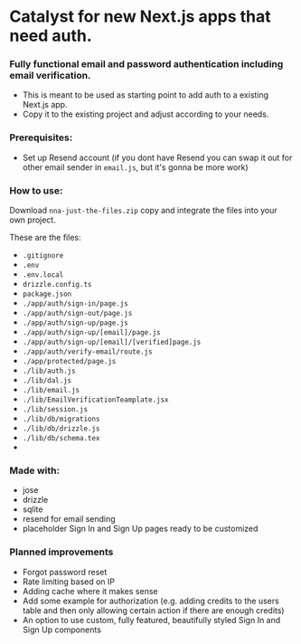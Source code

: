 # Catalyst for new Next.js apps that need auth.

### Fully functional email and password authentication including email verification.
- This is meant to be used as starting point to add auth to a existing Next.js app.
- Copy it to the existing project and adjust according to your needs.

### Prerequisites:
- Set up Resend account (if you dont have Resend you can swap it out for other email sender in `email.js`, but it's gonna be more work)

### How to use:
Download `nna-just-the-files.zip` copy and integrate the files into your own project.

These are the files:
- `.gitignore`
- `.env`
- `.env.local`
- `drizzle.config.ts`
- `package.json`
- `./app/auth/sign-in/page.js`
- `./app/auth/sign-out/page.js`
- `./app/auth/sign-up/page.js`
- `./app/auth/sign-up/[email]/page.js`
- `./app/auth/sign-up/[email]/[verified]page.js`
- `./app/auth/verify-email/route.js`
- `./app/protected/page.js`
- `./lib/auth.js`
- `./lib/dal.js`
- `./lib/email.js`
- `./lib/EmailVerificationTeamplate.jsx`
- `./lib/session.js`
- `./lib/db/migrations`
- `./lib/db/drizzle.js`
- `./lib/db/schema.tex`
- 



### Made with:

- jose
- drizzle
- sqlite
- resend for email sending
- placeholder Sign In and Sign Up pages ready to be customized





### Planned improvements
- Forgot password reset
- Rate limiting based on IP
- Adding cache where it makes sense
- Add some example for authorization (e.g. adding credits to the users table and then only allowing certain action if there are enough credits)
- An option to use custom, fully featured, beautifully styled Sign In and Sign Up components

